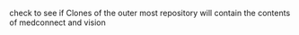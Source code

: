 
check to see if Clones of the outer most repository will contain the contents of medconnect and vision
